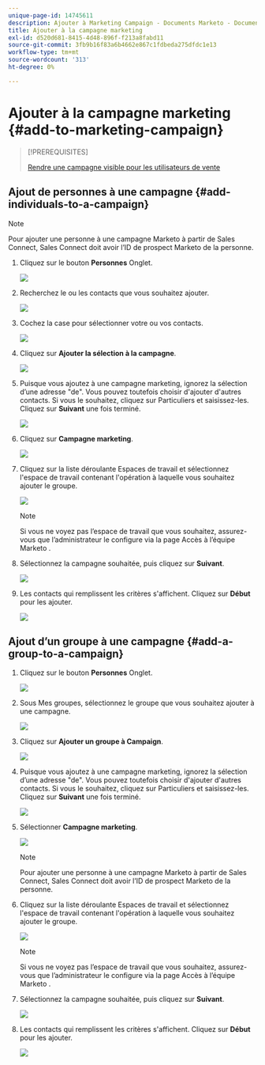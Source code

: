 ```yaml
---
unique-page-id: 14745611
description: Ajouter à Marketing Campaign - Documents Marketo - Documentation du produit
title: Ajouter à la campagne marketing
exl-id: d520d681-8415-4d48-896f-f213a8fabd11
source-git-commit: 3fb9b16f83a6b4662e867c1fdbeda275dfdc1e13
workflow-type: tm+mt
source-wordcount: '313'
ht-degree: 0%

---
```


# Ajouter à la campagne marketing {#add-to-marketing-campaign}

>[!PREREQUISITES]
>
>[Rendre une campagne visible pour les utilisateurs de vente](/help/marketo/product-docs/marketo-sales-connect/marketo/make-a-campaign-visible-to-sales-connect-users.md)

## Ajout de personnes à une campagne {#add-individuals-to-a-campaign}

>[!NOTE]
>
>Pour ajouter une personne à une campagne Marketo à partir de Sales Connect, Sales Connect doit avoir l’ID de prospect Marketo de la personne.

1. Cliquez sur le bouton **Personnes** Onglet.

   ![](assets/one-3.png)

1. Recherchez le ou les contacts que vous souhaitez ajouter.

   ![](assets/two-3.png)

1. Cochez la case pour sélectionner votre ou vos contacts.

   ![](assets/three-3.png)

1. Cliquez sur **Ajouter la sélection à la campagne**.

   ![](assets/four-3.png)

1. Puisque vous ajoutez à une campagne marketing, ignorez la sélection d’une adresse &quot;de&quot;. Vous pouvez toutefois choisir d&#39;ajouter d&#39;autres contacts. Si vous le souhaitez, cliquez sur Particuliers et saisissez-les. Cliquez sur **Suivant** une fois terminé.

   ![](assets/five-2.png)

1. Cliquez sur **Campagne marketing**.

   ![](assets/six-1.png)

1. Cliquez sur la liste déroulante Espaces de travail et sélectionnez l&#39;espace de travail contenant l&#39;opération à laquelle vous souhaitez ajouter le groupe.

   ![](assets/seven-1.png)

   >[!NOTE]
   >
   >Si vous ne voyez pas l’espace de travail que vous souhaitez, assurez-vous que l’administrateur le configure via la page Accès à l’équipe Marketo .

1. Sélectionnez la campagne souhaitée, puis cliquez sur **Suivant**.

   ![](assets/eight.png)

1. Les contacts qui remplissent les critères s&#39;affichent. Cliquez sur **Début** pour les ajouter.

   ![](assets/nine.png)

## Ajout d’un groupe à une campagne {#add-a-group-to-a-campaign}

1. Cliquez sur le bouton **Personnes** Onglet.

   ![](assets/one-3.png)

1. Sous Mes groupes, sélectionnez le groupe que vous souhaitez ajouter à une campagne.

   ![](assets/eleven.png)

1. Cliquez sur **Ajouter un groupe à Campaign**.

   ![](assets/twelve.png)

1. Puisque vous ajoutez à une campagne marketing, ignorez la sélection d’une adresse &quot;de&quot;. Vous pouvez toutefois choisir d&#39;ajouter d&#39;autres contacts. Si vous le souhaitez, cliquez sur Particuliers et saisissez-les. Cliquez sur **Suivant** une fois terminé.

   ![](assets/thirteen.png)

1. Sélectionner **Campagne marketing**.

   ![](assets/six-1.png)

   >[!NOTE]
   >
   >Pour ajouter une personne à une campagne Marketo à partir de Sales Connect, Sales Connect doit avoir l’ID de prospect Marketo de la personne.

1. Cliquez sur la liste déroulante Espaces de travail et sélectionnez l&#39;espace de travail contenant l&#39;opération à laquelle vous souhaitez ajouter le groupe.

   ![](assets/seven-1.png)

   >[!NOTE]
   >
   >Si vous ne voyez pas l’espace de travail que vous souhaitez, assurez-vous que l’administrateur le configure via la page Accès à l’équipe Marketo .

1. Sélectionnez la campagne souhaitée, puis cliquez sur **Suivant**.

   ![](assets/eight.png)

1. Les contacts qui remplissent les critères s&#39;affichent. Cliquez sur **Début** pour les ajouter.

   ![](assets/nine.png)
